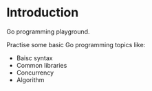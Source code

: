# Introduction
Go programming playground.

Practise some basic Go programming topics like:
- Baisc syntax
- Common libraries
- Concurrency
- Algorithm
